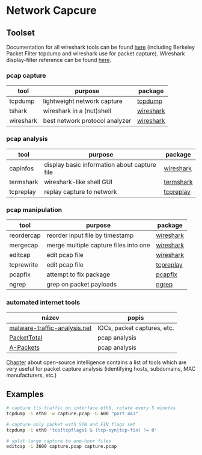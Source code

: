 # Network Capcure

## Toolset

Documentation for all wireshark tools can be found 
[here](https://www.wireshark.org/docs/man-pages/) 
(including Berkeley Packet Filter tcpdump and wireshark use 
for packet capture). Wireshark display-filter reference can be found
[here][wireshark-filters].

### pcap capture

| tool          | purpose                               | package   |
| ------------- | ------------------------------------- | --------- |
| tcpdump       | lightweight network capture           | [tcpdump][tcpdump]     |
| tshark        | wireshark in a (nut)shell             | [wireshark][wireshark] |
| wireshark     | best network protocol analyzer        | [wireshark][wireshark] |

### pcap analysis


| tool          | purpose                                      | package   |
| ------------- | -------------------------------------------- | --------- |
| capinfos      | display basic information about capture file | [wireshark][wireshark] |
| termshark     | wireshark-like shell GUI                     | [termshark][termshark] |
| tcpreplay     | replay capture to network                    | [tcpreplay][tcpreplay] |

### pcap manipulation

| tool          | purpose                               | package               |
| ------------- | ------------------------------------- | --------------------- |
| reordercap    | reorder input file by timestamp       | [wireshark][wireshark]|
| mergecap      | merge multiple capture files into one | [wireshark][wireshark]|
| editcap       | edit pcap file                        | [wireshark][wireshark]|
| tcprewrite    | edit pcap file                        | [tcpreplay][tcpreplay]|
| pcapfix       | attempt to fix package                | [pcapfix][pcapfix]    |
| ngrep         | grep on packet payloads               | [ngrep][ngrep]        |     

### automated internet tools

| název                                    | popis                                    |
| ---------------------------------------- | ---------------------------------------- |
| [malware-traffic-analysis.net][mta.net]  | IOCs, packet captures, etc.              |
| [PacketTotal][PtTotal]                   | pcap analysis                            |
| [A-Packets][A-Pkt]                       | pcap analysis                            |

[Chapter](../osint/README.md) about open-source intelligence
contains a list of tools which are very useful for packet capture
analysis (identifying hosts, subdomains, MAC manufacturers, etc.)

## Examples

```bash
# capture tls traffic on interface eth0, rotate every 5 minutes
tcpdump -i eth0 -w capture.pcap -G 600 "port 443"

# capture only packet with SYN and FIN flags set
tcpdump -i eth0 'tcp[tcpflags] & (tcp-syn|tcp-fin) != 0'

# split large capture to one-hour files
editcap -i 3600 capture.pcap capture.pcap
```

[wireshark]: https://wireshark.org/ "wireshark"
[tcpreplay]: https://tcpreplay.appneta.com "tcpreplay"
[pcapfix]: https://github.com/Rup0rt/pcapfix "pcapfix"
[ngrep]: https://github.com/jpr5/ngrep "ngrep"
[tcpdump]: https://www.tcpdump.org/ "tcpdump"
[termshark]: https://termshark.io/

[mta.net]: https://www.malware-traffic-analysis.net
[PtTotal]: https://packettotal.com/
[A-Pkt]: https://apackets.com/

[wireshark-filters]: https://www.wireshark.org/docs/dfref/

